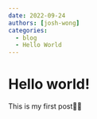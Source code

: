 ```yaml
---
date: 2022-09-24
authors: [josh-wong]
categories:
  - blog
  - Hello World
---
```


# Hello world!

This is my first post✍🏻